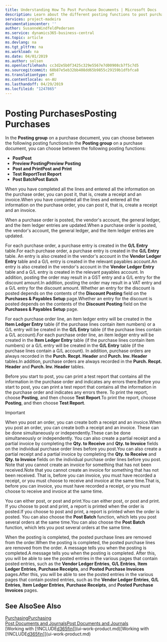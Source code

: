 ```yaml
---
title: Understanding How To Post Purchase Documents | Microsoft Docs
description: Learn about the different posting functions to post purchase documents.
services: project-madeira
documentationcenter: ''
author: SusanneWindfeldPedersen
ms.service: dynamics365-business-central
ms.topic: article
ms.devlang: na
ms.tgt_pltfrm: na
ms.workload: na
ms.date: 04/01/2019
ms.author: solsen
ms.openlocfilehash: cc3d2e5b0f3425c329e5567e7d00908cb7f5c7d5
ms.sourcegitcommit: 60b87e5eb32bb408dd65b9855c29159b1dfbfca8
ms.translationtype: HT
ms.contentlocale: en-AU
ms.lasthandoff: 04/29/2019
ms.locfileid: "1247865"
---
```

# <a name="posting-purchases"></a><span data-ttu-id="b4ed4-103">Posting Purchases</span><span class="sxs-lookup"><span data-stu-id="b4ed4-103">Posting Purchases</span></span>
<span data-ttu-id="b4ed4-104">In the **Posting group** on a purchase document, you can choose between the following posting functions:</span><span class="sxs-lookup"><span data-stu-id="b4ed4-104">In the **Posting group** on a purchase document, you can choose between the following posting functions:</span></span>

* <span data-ttu-id="b4ed4-105">**Post**</span><span class="sxs-lookup"><span data-stu-id="b4ed4-105">**Post**</span></span>
* <span data-ttu-id="b4ed4-106">**Preview Posting**</span><span class="sxs-lookup"><span data-stu-id="b4ed4-106">**Preview Posting**</span></span>
* <span data-ttu-id="b4ed4-107">**Post and Print**</span><span class="sxs-lookup"><span data-stu-id="b4ed4-107">**Post and Print**</span></span>
* <span data-ttu-id="b4ed4-108">**Test Report**</span><span class="sxs-lookup"><span data-stu-id="b4ed4-108">**Test Report**</span></span>
* <span data-ttu-id="b4ed4-109">**Post Batch**</span><span class="sxs-lookup"><span data-stu-id="b4ed4-109">**Post Batch**</span></span>

<span data-ttu-id="b4ed4-110">When you have completed all the lines and entered all the information on the purchase order, you can post it, that is, create a receipt and an invoice.</span><span class="sxs-lookup"><span data-stu-id="b4ed4-110">When you have completed all the lines and entered all the information on the purchase order, you can post it, that is, create a receipt and an invoice.</span></span>

<span data-ttu-id="b4ed4-111">When a purchase order is posted, the vendor's account, the general ledger, and the item ledger entries are updated.</span><span class="sxs-lookup"><span data-stu-id="b4ed4-111">When a purchase order is posted, the vendor's account, the general ledger, and the item ledger entries are updated.</span></span>

<span data-ttu-id="b4ed4-112">For each purchase order, a purchase entry is created in the **G/L Entry** table.</span><span class="sxs-lookup"><span data-stu-id="b4ed4-112">For each purchase order, a purchase entry is created in the **G/L Entry** table.</span></span> <span data-ttu-id="b4ed4-113">An entry is also created in the vendor's account in the **Vendor Ledger Entry** table and a G/L entry is created in the relevant payables account.</span><span class="sxs-lookup"><span data-stu-id="b4ed4-113">An entry is also created in the vendor's account in the **Vendor Ledger Entry** table and a G/L entry is created in the relevant payables account.</span></span> <span data-ttu-id="b4ed4-114">In addition, posting the order may result in a GST entry and a G/L entry for the discount amount.</span><span class="sxs-lookup"><span data-stu-id="b4ed4-114">In addition, posting the order may result in a VAT entry and a G/L entry for the discount amount.</span></span> <span data-ttu-id="b4ed4-115">Whether an entry for the discount is posted depends on the contents of the **Discount Posting** field on the **Purchases & Payables Setup** page.</span><span class="sxs-lookup"><span data-stu-id="b4ed4-115">Whether an entry for the discount is posted depends on the contents of the **Discount Posting** field on the **Purchases & Payables Setup** page.</span></span>

<span data-ttu-id="b4ed4-116">For each purchase order line, an item ledger entry will be created in the **Item Ledger Entry** table (if the purchase lines contain item numbers) or a G/L entry will be created in the **G/L Entry** table (if the purchase lines contain a G/L account).</span><span class="sxs-lookup"><span data-stu-id="b4ed4-116">For each purchase order line, an item ledger entry will be created in the **Item Ledger Entry** table (if the purchase lines contain item numbers) or a G/L entry will be created in the **G/L Entry** table (if the purchase lines contain a G/L account).</span></span> <span data-ttu-id="b4ed4-117">In addition, purchase orders are always recorded in the **Purch. Recpt. Header** and **Purch. Inv. Header** tables.</span><span class="sxs-lookup"><span data-stu-id="b4ed4-117">In addition, purchase orders are always recorded in the **Purch. Recpt. Header** and **Purch. Inv. Header** tables.</span></span>

<span data-ttu-id="b4ed4-118">Before you start to post, you can print a test report that contains all the information in the purchase order and indicates any errors there.</span><span class="sxs-lookup"><span data-stu-id="b4ed4-118">Before you start to post, you can print a test report that contains all the information in the purchase order and indicates any errors there.</span></span> <span data-ttu-id="b4ed4-119">To print the report, choose **Posting**, and then choose **Test Report**.</span><span class="sxs-lookup"><span data-stu-id="b4ed4-119">To print the report, choose **Posting**, and then choose **Test Report**.</span></span>

> [!IMPORTANT]  
>   <span data-ttu-id="b4ed4-120">When you post an order, you can create both a receipt and an invoice.</span><span class="sxs-lookup"><span data-stu-id="b4ed4-120">When you post an order, you can create both a receipt and an invoice.</span></span> <span data-ttu-id="b4ed4-121">These can be done simultaneously or independently.</span><span class="sxs-lookup"><span data-stu-id="b4ed4-121">These can be done simultaneously or independently.</span></span> <span data-ttu-id="b4ed4-122">You can also create a partial receipt and a partial invoice by completing the **Qty. to Receive** and **Qty. to Invoice** fields on the individual purchase order lines before you post.</span><span class="sxs-lookup"><span data-stu-id="b4ed4-122">You can also create a partial receipt and a partial invoice by completing the **Qty. to Receive** and **Qty. to Invoice** fields on the individual purchase order lines before you post.</span></span> <span data-ttu-id="b4ed4-123">Note that you cannot create an invoice for something that has not been received.</span><span class="sxs-lookup"><span data-stu-id="b4ed4-123">Note that you cannot create an invoice for something that has not been received.</span></span> <span data-ttu-id="b4ed4-124">That is, before you can invoice, you must have recorded a receipt, or you must choose to receive and invoice at the same time.</span><span class="sxs-lookup"><span data-stu-id="b4ed4-124">That is, before you can invoice, you must have recorded a receipt, or you must choose to receive and invoice at the same time.</span></span>

<span data-ttu-id="b4ed4-125">You can either post, or post and print.</span><span class="sxs-lookup"><span data-stu-id="b4ed4-125">You can either post, or post and print.</span></span> <span data-ttu-id="b4ed4-126">If you choose to post and print, a report is printed when the order is posted.</span><span class="sxs-lookup"><span data-stu-id="b4ed4-126">If you choose to post and print, a report is printed when the order is posted.</span></span> <span data-ttu-id="b4ed4-127">You can also choose the **Post Batch** function, which lets you post several orders at the same time.</span><span class="sxs-lookup"><span data-stu-id="b4ed4-127">You can also choose the **Post Batch** function, which lets you post several orders at the same time.</span></span>

<span data-ttu-id="b4ed4-128">When the posting is completed, the posted purchase lines are removed from the order.</span><span class="sxs-lookup"><span data-stu-id="b4ed4-128">When the posting is completed, the posted purchase lines are removed from the order.</span></span> <span data-ttu-id="b4ed4-129">A message tells you when the posting is completed.</span><span class="sxs-lookup"><span data-stu-id="b4ed4-129">A message tells you when the posting is completed.</span></span> <span data-ttu-id="b4ed4-130">After this, you will be able to see the posted entries in the various pages that contain posted entries, such as the **Vendor Ledger Entries**, **G/L Entries**, **Item Ledger Entries**, **Purchase Receipts**, and **Posted Purchase Invoices** pages.</span><span class="sxs-lookup"><span data-stu-id="b4ed4-130">After this, you will be able to see the posted entries in the various pages that contain posted entries, such as the **Vendor Ledger Entries**, **G/L Entries**, **Item Ledger Entries**, **Purchase Receipts**, and **Posted Purchase Invoices** pages.</span></span>

## <a name="see-also"></a><span data-ttu-id="b4ed4-131">See Also</span><span class="sxs-lookup"><span data-stu-id="b4ed4-131">See Also</span></span>
[<span data-ttu-id="b4ed4-132">Purchasing</span><span class="sxs-lookup"><span data-stu-id="b4ed4-132">Purchasing</span></span>](purchasing-manage-purchasing.md)  
[<span data-ttu-id="b4ed4-133">Post Documents and Journals</span><span class="sxs-lookup"><span data-stu-id="b4ed4-133">Post Documents and Journals</span></span>](ui-post-documents-journals.md)  
<span data-ttu-id="b4ed4-134">[Working with [!INCLUDE[d365fin](includes/d365fin_md.md)]](ui-work-product.md)</span><span class="sxs-lookup"><span data-stu-id="b4ed4-134">[Working with [!INCLUDE[d365fin](includes/d365fin_md.md)]](ui-work-product.md)</span></span>

